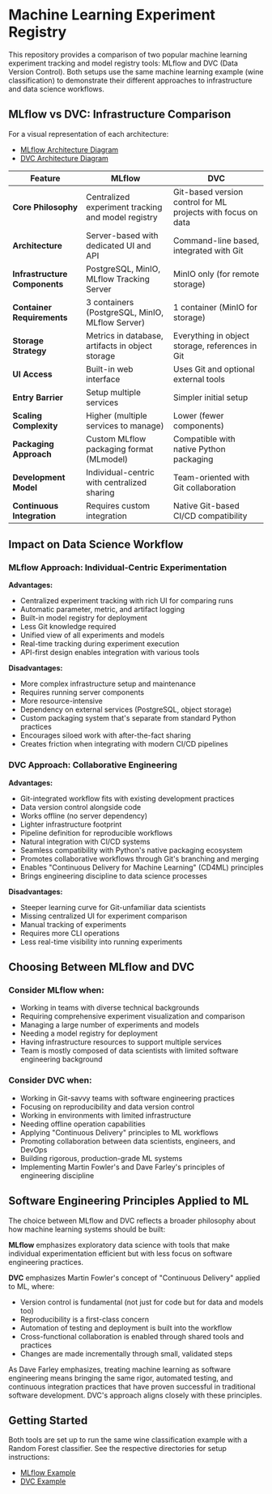 # Machine Learning Experiment Registry

This repository provides a comparison of two popular machine learning experiment tracking and model registry tools: MLflow and DVC (Data Version Control). Both setups use the same machine learning example (wine classification) to demonstrate their different approaches to infrastructure and data science workflows.

## MLflow vs DVC: Infrastructure Comparison

For a visual representation of each architecture:
- [MLflow Architecture Diagram](./docs/mlflow_architecture.md)
- [DVC Architecture Diagram](./docs/dvc_architecture.md)

| Feature | MLflow | DVC |
|---------|--------|-----|
| **Core Philosophy** | Centralized experiment tracking and model registry | Git-based version control for ML projects with focus on data |
| **Architecture** | Server-based with dedicated UI and API | Command-line based, integrated with Git |
| **Infrastructure Components** | PostgreSQL, MinIO, MLflow Tracking Server | MinIO only (for remote storage) |
| **Container Requirements** | 3 containers (PostgreSQL, MinIO, MLflow Server) | 1 container (MinIO for storage) |
| **Storage Strategy** | Metrics in database, artifacts in object storage | Everything in object storage, references in Git |
| **UI Access** | Built-in web interface | Uses Git and optional external tools |
| **Entry Barrier** | Setup multiple services | Simpler initial setup |
| **Scaling Complexity** | Higher (multiple services to manage) | Lower (fewer components) |
| **Packaging Approach** | Custom MLflow packaging format (MLmodel) | Compatible with native Python packaging |
| **Development Model** | Individual-centric with centralized sharing | Team-oriented with Git collaboration |
| **Continuous Integration** | Requires custom integration | Native Git-based CI/CD compatibility |

## Impact on Data Science Workflow

### MLflow Approach: Individual-Centric Experimentation

**Advantages:**
- Centralized experiment tracking with rich UI for comparing runs
- Automatic parameter, metric, and artifact logging
- Built-in model registry for deployment
- Less Git knowledge required
- Unified view of all experiments and models
- Real-time tracking during experiment execution
- API-first design enables integration with various tools

**Disadvantages:**
- More complex infrastructure setup and maintenance
- Requires running server components
- More resource-intensive
- Dependency on external services (PostgreSQL, object storage)
- Custom packaging system that's separate from standard Python practices
- Encourages siloed work with after-the-fact sharing
- Creates friction when integrating with modern CI/CD pipelines

### DVC Approach: Collaborative Engineering

**Advantages:**
- Git-integrated workflow fits with existing development practices
- Data version control alongside code
- Works offline (no server dependency)
- Lighter infrastructure footprint
- Pipeline definition for reproducible workflows
- Natural integration with CI/CD systems
- Seamless compatibility with Python's native packaging ecosystem
- Promotes collaborative workflows through Git's branching and merging
- Enables "Continuous Delivery for Machine Learning" (CD4ML) principles
- Brings engineering discipline to data science processes

**Disadvantages:**
- Steeper learning curve for Git-unfamiliar data scientists
- Missing centralized UI for experiment comparison
- Manual tracking of experiments
- Requires more CLI operations
- Less real-time visibility into running experiments

## Choosing Between MLflow and DVC

### Consider MLflow when:
- Working in teams with diverse technical backgrounds
- Requiring comprehensive experiment visualization and comparison
- Managing a large number of experiments and models
- Needing a model registry for deployment
- Having infrastructure resources to support multiple services
- Team is mostly composed of data scientists with limited software engineering background

### Consider DVC when:
- Working in Git-savvy teams with software engineering practices
- Focusing on reproducibility and data version control
- Working in environments with limited infrastructure
- Needing offline operation capabilities
- Applying "Continuous Delivery" principles to ML workflows
- Promoting collaboration between data scientists, engineers, and DevOps
- Building rigorous, production-grade ML systems
- Implementing Martin Fowler's and Dave Farley's principles of engineering discipline

## Software Engineering Principles Applied to ML

The choice between MLflow and DVC reflects a broader philosophy about how machine learning systems should be built:

**MLflow** emphasizes exploratory data science with tools that make individual experimentation efficient but with less focus on software engineering practices.

**DVC** emphasizes Martin Fowler's concept of "Continuous Delivery" applied to ML, where:
- Version control is fundamental (not just for code but for data and models too)
- Reproducibility is a first-class concern
- Automation of testing and deployment is built into the workflow
- Cross-functional collaboration is enabled through shared tools and practices
- Changes are made incrementally through small, validated steps

As Dave Farley emphasizes, treating machine learning as software engineering means bringing the same rigor, automated testing, and continuous integration practices that have proven successful in traditional software development. DVC's approach aligns closely with these principles.

## Getting Started

Both tools are set up to run the same wine classification example with a Random Forest classifier. See the respective directories for setup instructions:

- [MLflow Example](./mlflow-wine/README.md)
- [DVC Example](./dvc-wine/README.md)
